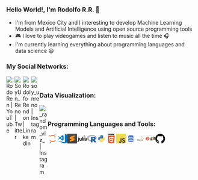 ### Hello World!, I'm Rodolfo R.R. 👋

-  I'm from Mexico City and I interesting to develop Machine Learning Models and Artificial Intelligence using open source programming tools
- :video_game: I love to play videogames and listen to music all the time :headphones:
- I'm currently learning everything about programming languages and data science :smiley: 

### My Social Networks:

[<img align="left" alt="Rodo Ren | YouTube" width="22px" src="https://cdn.jsdelivr.net/npm/simple-icons@v3/icons/youtube.svg" />][youtube]
[<img align="left" alt="SoyUn_Reno | Twitter" width="22px" src="https://cdn.jsdelivr.net/npm/simple-icons@v3/icons/twitter.svg" />][twitter]
[<img align="left" alt="Rodolfo Rendon | LinkedIn" width="22px" src="https://cdn.jsdelivr.net/npm/simple-icons@v3/icons/linkedin.svg" />][linkedin]
[<img align="left" alt="soy_unreno | Instagram" width="22px" src="https://cdn.jsdelivr.net/npm/simple-icons@v3/icons/instagram.svg" />][instagram]

<br />

### Data Visualization:

[<img align="left" alt="_random_viz_ | Instagram" width="22px" src="https://cdn.jsdelivr.net/npm/simple-icons@v3/icons/instagram.svg" />][instagram_1]

<br />

### Programming Languages and Tools:

[<img align="left" alt="Jupyter Notebook" width="26px" src="https://raw.githubusercontent.com/github/explore/80688e429a7d4ef2fca1e82350fe8e3517d3494d/topics/jupyter-notebook/jupyter-notebook.png" />][jupyter]
[<img align="left" alt="Visual Studio Code" width="26px" src="https://raw.githubusercontent.com/github/explore/80688e429a7d4ef2fca1e82350fe8e3517d3494d/topics/visual-studio-code/visual-studio-code.png" />][visua_studio]
[<img align="left" alt="Sublime Text 3" width="26px" src="https://raw.githubusercontent.com/github/explore/80688e429a7d4ef2fca1e82350fe8e3517d3494d/topics/sublime-text/sublime-text.png" />][sublimet3]
[<img align="left" alt="Julia" width="26px" src="https://raw.githubusercontent.com/github/explore/80688e429a7d4ef2fca1e82350fe8e3517d3494d/topics/julia/julia.png" />][julia]
[<img align="left" alt="R" width="26px" src="https://raw.githubusercontent.com/github/explore/80688e429a7d4ef2fca1e82350fe8e3517d3494d/topics/r/r.png" />][r]
[<img align="left" alt="Python" width="26px" src="https://raw.githubusercontent.com/github/explore/80688e429a7d4ef2fca1e82350fe8e3517d3494d/topics/python/python.png" />][py]
[<img align="left" alt="HTML5" width="26px" src="https://raw.githubusercontent.com/github/explore/80688e429a7d4ef2fca1e82350fe8e3517d3494d/topics/html/html.png" />][html]
[<img align="left" alt="JavaScript" width="26px" src="https://raw.githubusercontent.com/github/explore/80688e429a7d4ef2fca1e82350fe8e3517d3494d/topics/javascript/javascript.png" />][js]
[<img align="left" alt="SQL" width="26px" src="https://raw.githubusercontent.com/github/explore/80688e429a7d4ef2fca1e82350fe8e3517d3494d/topics/sql/sql.png" />][sql]
[<img align="left" alt="MySQL" width="26px" src="https://raw.githubusercontent.com/github/explore/80688e429a7d4ef2fca1e82350fe8e3517d3494d/topics/mysql/mysql.png" />][mysql]
[<img align="left" alt="Git" width="26px" src="https://raw.githubusercontent.com/github/explore/80688e429a7d4ef2fca1e82350fe8e3517d3494d/topics/git/git.png" />][git]
[<img align="left" alt="GitHub" width="26px" src="https://raw.githubusercontent.com/github/explore/78df643247d429f6cc873026c0622819ad797942/topics/github/github.png" />][github]

<br />
<br />

[youtube]: https://www.youtube.com/channel/UCr4W1k9DfSOVuuz6965_eMg
[twitter]: https://twitter.com/SoyUn_Reno
[linkedin]: https://www.linkedin.com/in/rodolfo-rend%C3%B3n-rosas-7b34281b6/
[instagram]: https://www.instagram.com/soy_unreno
[instagram_1]: https://www.instagram.com/_random_viz_
[jupyter]: https://jupyter.org/
[visua_studio]: https://code.visualstudio.com/
[sublimet3]: https://www.sublimetext.com/
[julia]: https://julialang.org/
[r]: https://www.r-project.org/
[py]: https://www.python.org/
[html]: https://www.google.com/search?q=html+definition&sxsrf=ALeKk03QE48KW2SuOC7joQv16KnPpKEXxg%3A1618598628407&ei=5Np5YN6kGJLysQXfsbuwDg&oq=html+def&gs_lcp=Cgdnd3Mtd2l6EAMYAjIHCAAQhwIQFDIHCAAQhwIQFDICCAAyAggAMgIIADICCAAyAggAMgIIADICCAAyBQgAEMsBOgcIIxCwAxAnOgcIABBHELADOgcIABCwAxBDOgQIIxAnOgoIABCHAhCxAxAUOgUIABCxAzoHCAAQsQMQCjoKCAAQsQMQgwEQQzoECAAQQzoICAAQsQMQgwE6BwgAELEDEENQs60BWOj3AWDWiQJoCHACeACAAXeIAbIJkgEDNi42mAEAoAEBqgEHZ3dzLXdpesgBCsABAQ&sclient=gws-wiz
[js]: https://www.javascript.com/
[sql]: https://www.google.com/search?q=sql+definition&biw=1366&bih=625&sxsrf=ALeKk02kNpu90_SNsxP2smNtTaE_fiWm4A%3A1618598707257&ei=M9t5YK-VD4aKtQWVj4ewDg&oq=sql+defit&gs_lcp=Cgdnd3Mtd2l6EAMYADIHCAAQChDLAToHCAAQRxCwAzoHCAAQsAMQQzoECCMQJzoFCAAQsQM6BwgAEIcCEBQ6AggAOgQIABBDOgUIABDLAVC1CFj-DGCpIGgCcAJ4AIABggGIAaIFkgEDMS41mAEAoAEBqgEHZ3dzLXdpesgBCcABAQ&sclient=gws-wiz
[mysql]: https://www.mysql.com/
[git]: https://git-scm.com/downloads
[github]: https://github.com/
[orange]: https://orangedatamining.com/
[spss]: https://www.ibm.com/mx-es/analytics/spss-statistics-software
